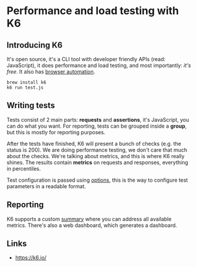 # Performance and load testing with K6

## Introducing K6

It's open source, it's a CLI tool with developer friendly APIs (read: JavaScript), it does performance and load 
testing, and most importantly: _it's free_. It also has [browser automation](https://grafana.com/docs/k6/latest/using-k6-browser/running-browser-tests/).

```shell
brew install k6
k6 run test.js
```

## Writing tests

Tests consist of 2 main parts: **requests** and **assertions**, it's JavaScript, you can do what you want. For reporting, tests can be grouped
inside a **group**, but this is mostly for reporting purposes.

After the tests have finished, K6 will present a bunch of checks (e.g. the status is 200). We are doing performance testing, we don't care that
much about the checks. We're talking about metrics, and this is where K6 really shines. The results contain **metrics** on requests and responses,
everything in percentiles.

Test configuration is passed using [options](https://grafana.com/docs/k6/latest/using-k6/k6-options/reference/), this is the way to configure
test parameters in a readable format.

## Reporting

K6 supports a custom [summary](https://grafana.com/docs/k6/latest/results-output/end-of-test/custom-summary/) where you can address all available
metrics. There's also a web dashboard, which generates a dashboard.

## Links

- <https://k6.io/>
